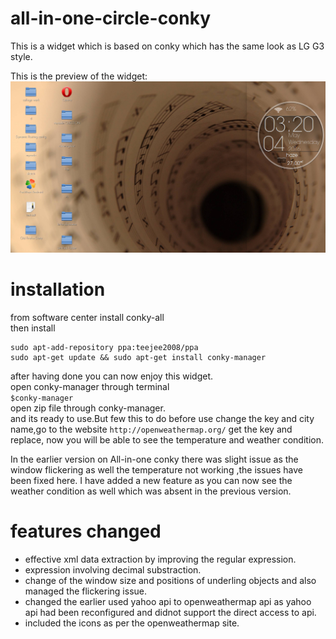 # all-in-one-circle-conky
This is a widget which is based on conky which has the same look as LG G3 style.

This is the preview of the widget:  
![input](https://github.com/deathcod/all-in-one-circle-conky/blob/master/Screenshot%20from%202016-05-04%2003:20:55.png)

# installation

from software center install conky-all  
then install  
``` 
sudo apt-add-repository ppa:teejee2008/ppa  
sudo apt-get update && sudo apt-get install conky-manager
```

after having done you can now enjoy this widget.  
open conky-manager through terminal  
``` $conky-manager ```  
open zip file through conky-manager.  
and its ready to use.But few this to do before use change the key and city name,go to the website ``` http://openweathermap.org/ ``` get the key and replace, now you will be able to see the temperature and weather condition.

In the earlier version on All-in-one conky there was slight issue as the window flickering as well the temperature not working ,the issues have been fixed here. I have added a new feature as you can now see the weather condition as well which was absent in the previous version.

# features changed

* effective xml data extraction by improving the regular expression.  
* expression involving decimal substraction.
* change of the window size and positions of underling objects and also managed the flickering issue.
* changed the earlier used yahoo api to openweathermap api as yahoo api had been reconfigured and didnot support the direct access to api.
* included the icons as per the openweathermap site.
